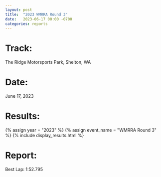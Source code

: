 ```yaml
---
layout: post
title:  "2023 WMRRA Round 3"
date:   2023-06-17 00:00 -0700
categories: reports
---
```



# Track:
The Ridge Motorsports Park, Shelton, WA

# Date:
June 17, 2023

# Results:
{% assign year = "2023" %}
{% assign event_name = "WMRRA Round 3" %}
{% include display_results.html %}

# Report:

Best Lap: 1:52.795